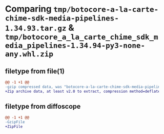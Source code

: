 # Comparing `tmp/botocore-a-la-carte-chime-sdk-media-pipelines-1.34.93.tar.gz` & `tmp/botocore_a_la_carte_chime_sdk_media_pipelines-1.34.94-py3-none-any.whl.zip`

## filetype from file(1)

```diff
@@ -1 +1 @@
-gzip compressed data, was "botocore-a-la-carte-chime-sdk-media-pipelines-1.34.93.tar", last modified: Sat Apr 27 01:00:47 2024, max compression
+Zip archive data, at least v2.0 to extract, compression method=deflate
```

## filetype from diffoscope

```diff
@@ -1 +1 @@
-GzipFile
+ZipFile
```

